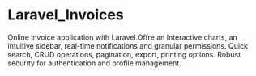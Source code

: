# Laravel_Invoices
Online invoice application with Laravel.Offre an Interactive charts, an intuitive sidebar, real-time notifications and granular permissions. Quick search, CRUD operations, pagination, export, printing options. Robust security for authentication and profile management.
